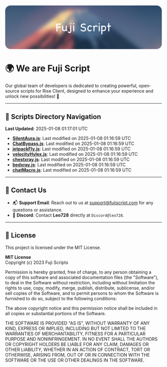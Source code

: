 ![Banner](.github/b.webp)

# 🌍 **We are Fuji Script**

Our global team of developers is dedicated to creating powerful, open-source scripts for Rise Client, designed to enhance your experience and unlock new possibilities! 🌟

---
<!-- SCRIPTS_NAVIGATION_START -->
## 📂 **Scripts Directory Navigation**

**Last Updated**: 2025-01-08 01:17:01 UTC

- **[SilentAura.js](scripts/SilentAura.js)**: Last modified on 2025-01-08 01:16:59 UTC
- **[ChatBypass.js](scripts/ChatBypass.js)**: Last modified on 2025-01-08 01:16:59 UTC
- **[jetpackFly.js](scripts/jetpackFly.js)**: Last modified on 2025-01-08 01:16:59 UTC
- **[velocityHylex.js](scripts/velocityHylex.js)**: Last modified on 2025-01-08 01:16:59 UTC
- **[chestxray.js](scripts/chestxray.js)**: Last modified on 2025-01-08 01:16:59 UTC
- **[bedxray.js](scripts/bedxray.js)**: Last modified on 2025-01-08 01:16:59 UTC
- **[chatMacro.js](scripts/chatMacro.js)**: Last modified on 2025-01-08 01:16:59 UTC

<!-- SCRIPTS_NAVIGATION_END -->

---

## 💬 **Contact Us**  
- 📬 **Support Email**: Reach out to us at [support@fujiscript.com](mailto:support@fujiscript.com) for any questions or assistance.  
- 💬 **Discord**: Contact **Leo728** directly at `Discord@leo728`.

---

## 📜 **License**

This project is licensed under the MIT License.  

**MIT License**  
Copyright (c) 2023 Fuji Scripts  

Permission is hereby granted, free of charge, to any person obtaining a copy of this software and associated documentation files (the "Software"), to deal in the Software without restriction, including without limitation the rights to use, copy, modify, merge, publish, distribute, sublicense, and/or sell copies of the Software, and to permit persons to whom the Software is furnished to do so, subject to the following conditions:  

The above copyright notice and this permission notice shall be included in all copies or substantial portions of the Software.  

THE SOFTWARE IS PROVIDED "AS IS", WITHOUT WARRANTY OF ANY KIND, EXPRESS OR IMPLIED, INCLUDING BUT NOT LIMITED TO THE WARRANTIES OF MERCHANTABILITY, FITNESS FOR A PARTICULAR PURPOSE AND NONINFRINGEMENT. IN NO EVENT SHALL THE AUTHORS OR COPYRIGHT HOLDERS BE LIABLE FOR ANY CLAIM, DAMAGES OR OTHER LIABILITY, WHETHER IN AN ACTION OF CONTRACT, TORT OR OTHERWISE, ARISING FROM, OUT OF OR IN CONNECTION WITH THE SOFTWARE OR THE USE OR OTHER DEALINGS IN THE SOFTWARE.  
